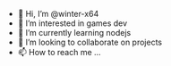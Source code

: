 - 👋 Hi, I’m @winter-x64
- 👀 I’m interested in games dev
- 🌱 I’m currently learning nodejs
- 💞️ I’m looking to collaborate on projects
- 📫 How to reach me ...
